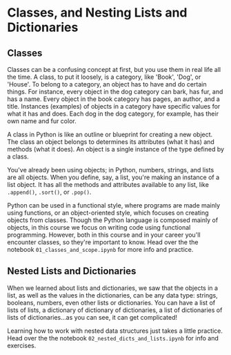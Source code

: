 # Classes, and Nesting Lists and Dictionaries


## Classes

Classes can be a confusing concept at first, but you use them in real life all the time. A class, to put it loosely, is a category, like 'Book', 'Dog', or 'House'. To belong to a category, an object has to have and do certain things. For instance, every object in the dog category can bark, has fur, and has a name. Every object in the book category has pages, an author, and a title. Instances (examples) of objects in a category have specific values for what it has and does. Each dog in the dog category, for example, has their own name and fur color.

A class in Python is like an outline or blueprint for creating a new object. The class an object belongs to determines its attributes (what it has) and methods (what it does). An object is a single instance of the type defined by a class.

You've already been using objects; in Python, numbers, strings, and lists are all objects. When you define, say, a list, you're making an instance of a list object. It has all the methods and attributes available to any list, like `.append()`, `.sort()`, or `.pop()`. 

Python can be used in a functional style, where programs are made mainly using functions, or an object-oriented style, which focuses on creating objects from classes. Though the Python language is composed mainly of objects, in this course we focus on writing code using functional programming. However, both in this course and in your career you'll encounter classes, so they're important to know. Head over the the notebook `01_classes_and_scope.ipynb` for more info and practice.

## Nested Lists and Dictionaries

When we learned about lists and dictionaries, we saw that the objects in a list, as well as the values in the dictionaries, can be any data type: strings, booleans, numbers, even other lists or dictionaries. You can have a list of lists of lists, a dictionary of dictionary of dictionaries, a list of dictionaries of lists of dictionaries...as you can see, it can get complicated! 

Learning how to work with nested data structures just takes a little practice. Head over the the notebook `02_nested_dicts_and_lists.ipynb` for info and exercises.
